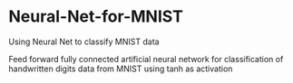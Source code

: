 # Neural-Net-for-MNIST
Using Neural Net to classify MNIST data

Feed forward fully connected artificial neural network for classification of handwritten digits data from MNIST using tanh as activation
